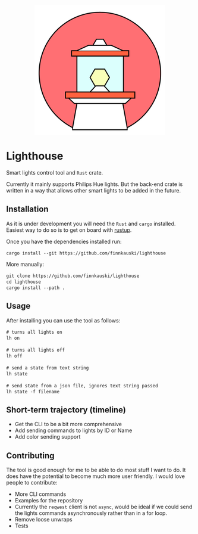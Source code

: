 <p align="center"><img align="center" src="meta/logo.png" width="350px"></p>

# Lighthouse

Smart lights control tool and `Rust` crate.

Currently it mainly supports Philips Hue lights. But the back-end crate is
written in a way that allows other smart lights to be added in the future.

## Installation

As it is under development you will need the `Rust` and `cargo` installed.
Easiest way to do so is to get on board with [rustup](https://rustup.rs).

Once you have the dependencies installed run:

```shell
cargo install --git https://github.com/finnkauski/lighthouse
```

More manually:

```shell
git clone https://github.com/finnkauski/lighthouse
cd lighthouse
cargo install --path .
```

## Usage

After installing you can use the tool as follows:

```shell
# turns all lights on
lh on

# turns all lights off
lh off

# send a state from text string
lh state

# send state from a json file, ignores text string passed
lh state -f filename
```

## Short-term trajectory (timeline)

- Get the CLI to be a bit more comprehensive
- Add sending commands to lights by ID or Name
- Add color sending support

## Contributing

The tool is good enough for me to be able to do most stuff I want to do. It does
have the potential to become much more user friendly. I would love people to
contribute:

- More CLI commands
- Examples for the repository
- Currently the `reqwest` client is not `async`, would be ideal if we could send
  the lights commands asynchronously rather than in a for loop.
- Remove loose unwraps
- Tests
